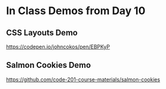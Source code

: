 # In Class Demos from Day 10


## CSS Layouts Demo
https://codepen.io/johncokos/pen/EBPKyP

## Salmon Cookies Demo
https://github.com/code-201-course-materials/salmon-cookies
